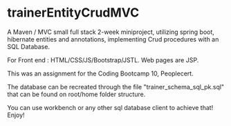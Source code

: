 # trainerEntityCrudMVC
A Maven / MVC small full stack 2-week miniproject, utilizing spring boot, hibernate entities and annotations, implementing Crud procedures with an SQL Database.

For Front end : HTML/CSS/JS/Bootstrap/JSTL. Web pages are JSP.

This was an assignment for the Coding Bootcamp 10, Peoplecert.

The database can be recreated through the file "trainer_schema_sql_pk.sql" that can be found on root/home folder structure.

You can use workbench or any other sql database client to achieve that! Enjoy!
